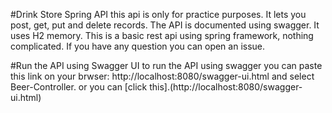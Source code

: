 #Drink Store Spring API
this api is only for practice purposes. It lets you post, get, put and delete records. The API is documented using swagger. It uses H2 memory. This is a basic rest api using spring framework, nothing complicated. If you have any question you can open an issue.


#Run the API using Swagger UI
to run the API using swagger you can paste this link on your brwser: http://localhost:8080/swagger-ui.html and select Beer-Controller.
or you can [click this].(http://localhost:8080/swagger-ui.html)
